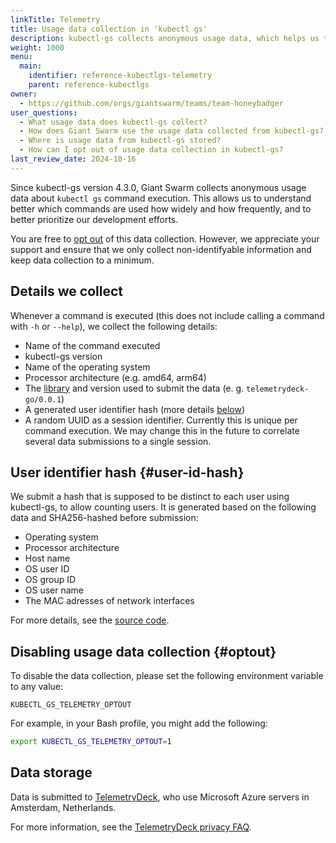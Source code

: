 ```yaml
---
linkTitle: Telemetry
title: Usage data collection in 'kubectl gs'
description: kubectl-gs collects anonymous usage data, which helps us to prioritize our further development on the tool.
weight: 1000
menu:
  main:
    identifier: reference-kubectlgs-telemetry
    parent: reference-kubectlgs
owner:
  - https://github.com/orgs/giantswarm/teams/team-honeybadger
user_questions:
  - What usage data does kubectl-gs collect?
  - How does Giant Swarm use the usage data collected from kubectl-gs?
  - Where is usage data from kubectl-gs stored?
  - How can I opt out of usage data collection in kubectl-gs?
last_review_date: 2024-10-16
---
```


Since kubectl-gs version 4.3.0, Giant Swarm collects anonymous usage data about `kubectl gs` command execution. This allows us to understand better which commands are used how widely and how frequently, and to better prioritize our development efforts.

You are free to [opt out](#optout) of this data collection. However, we appreciate your support and ensure that we only collect non-identifyable information and keep data collection to a minimum.

## Details we collect

Whenever a command is executed (this does not include calling a command with `-h` or `--help`), we collect the following details:

- Name of the command executed
- kubectl-gs version
- Name of the operating system
- Processor architecture (e.g. amd64, arm64)
- The [library](https://github.com/giantswarm/telemetrydeck-go) and version used to submit the data (e. g. `telemetrydeck-go/0.0.1`)
- A generated user identifier hash (more details [below](#user-id-hash))
- A random UUID as a session identifier. Currently this is unique per command execution. We may change this in the future to correlate several data submissions to a single session.

## User identifier hash {#user-id-hash}

We submit a hash that is supposed to be distinct to each user using kubectl-gs, to allow counting users. It is generated based on the following data and SHA256-hashed before submission:

- Operating system
- Processor architecture
- Host name
- OS user ID
- OS group ID
- OS user name
- The MAC adresses of network interfaces

For more details, see the [source code](https://github.com/giantswarm/telemetrydeck-go/blob/21f23a6a90f3c1f271b73e5a06b4060daff68083/telemetrydeck.go#L214).

## Disabling usage data collection {#optout}

To disable the data collection, please set the following environment variable to any value:

```nohighlight
KUBECTL_GS_TELEMETRY_OPTOUT
```

For example, in your Bash profile, you might add the following:

```bash
export KUBECTL_GS_TELEMETRY_OPTOUT=1
```

## Data storage

Data is submitted to [TelemetryDeck](https://telemetrydeck.com/), who use Microsoft Azure servers in Amsterdam, Netherlands.

For more information, see the [TelemetryDeck privacy FAQ](https://telemetrydeck.com/docs/guides/privacy-faq/).
